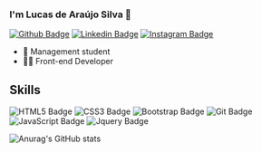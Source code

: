 ### I'm Lucas de Araújo Silva 👋
[![Github Badge](https://img.shields.io/badge/GitHub-100000?style=for-the-badge&logo=github&logoColor=white&link=https://github.com/lucasDeAraujoSilva)](https://github.com/lucasDeAraujoSilva)
[![Linkedin Badge](https://img.shields.io/badge/LinkedIn-0077B5?style=for-the-badge&logo=linkedin&logoColor=white&link=https://www.linkedin.com/in/silvalucasaraujo/)](https://www.linkedin.com/in/silvalucasaraujo/)
[![Instagram Badge](https://img.shields.io/badge/Instagram-E4405F?style=for-the-badge&logo=instagram&logoColor=white&link=https://instagram.com/lvcas.araujo?utm_medium=copy_link/)](https://instagram.com/lvcas.araujo?utm_medium=copy_link/)

- 🤵 Management student
- 👩‍💻 Front-end Developer 

## Skills
![HTML5 Badge](https://img.shields.io/badge/HTML5-E34F26?style=for-the-badge&logo=html5&logoColor=white)
![CSS3 Badge](https://img.shields.io/badge/CSS3-1572B6?style=for-the-badge&logo=css3&logoColor=white)
![Bootstrap Badge](https://img.shields.io/badge/Bootstrap-563D7C?style=for-the-badge&logo=bootstrap&logoColor=white)
![Git Badge](https://img.shields.io/badge/Git-E34F26?style=for-the-badge&logo=git&logoColor=white)
![JavaScript Badge](https://img.shields.io/badge/JavaScript-323330?style=for-the-badge&logo=javascript&logoColor=F7DF1E)
![Jquery Badge](https://img.shields.io/badge/jQuery-0769AD?style=for-the-badge&logo=jquery&logoColor=white)

![Anurag's GitHub stats](https://github-readme-stats.vercel.app/api?username=lucasDeAraujoSilva&show_icons=true&theme=dark)
